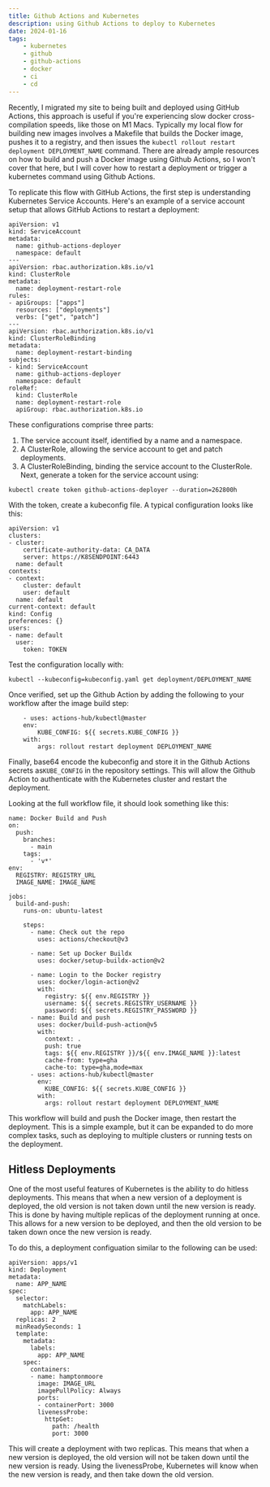 ```yaml
---
title: Github Actions and Kubernetes
description: using Github Actions to deploy to Kubernetes
date: 2024-01-16
tags:
    - kubernetes
    - github
    - github-actions
    - docker
    - ci
    - cd
---
```


Recently, I migrated my site to being built and deployed using GitHub Actions, this approach is useful if you're experiencing slow docker cross-compilation speeds, like those on M1 Macs. Typically my local flow for building new images involves a Makefile that builds the Docker image, pushes it to a registry, and then issues the `kubectl rollout restart deployment DEPLOYMENT_NAME` command. There are already ample resources on how to build and push a Docker image using Github Actions, so I won't cover that here, but I will cover how to restart a deployment or trigger a kubernetes command using Github Actions.

To replicate this flow with GitHub Actions, the first step is understanding Kubernetes Service Accounts. Here's an example of a service account setup that allows GitHub Actions to restart a deployment:

```
apiVersion: v1
kind: ServiceAccount
metadata:
  name: github-actions-deployer
  namespace: default
---
apiVersion: rbac.authorization.k8s.io/v1
kind: ClusterRole
metadata:
  name: deployment-restart-role
rules:
- apiGroups: ["apps"]
  resources: ["deployments"]
  verbs: ["get", "patch"]
---
apiVersion: rbac.authorization.k8s.io/v1
kind: ClusterRoleBinding
metadata:
  name: deployment-restart-binding
subjects:
- kind: ServiceAccount
  name: github-actions-deployer
  namespace: default
roleRef:
  kind: ClusterRole
  name: deployment-restart-role
  apiGroup: rbac.authorization.k8s.io
```

These configurations comprise three parts:

1. The service account itself, identified by a name and a namespace.
2. A ClusterRole, allowing the service account to get and patch deployments.
3. A ClusterRoleBinding, binding the service account to the ClusterRole.
Next, generate a token for the service account using:

```
kubectl create token github-actions-deployer --duration=262800h
```

With the token, create a kubeconfig file. A typical configuration looks like this:
```
apiVersion: v1
clusters:
- cluster:
    certificate-authority-data: CA_DATA
    server: https://K8SENDPOINT:6443
  name: default
contexts:
- context:
    cluster: default
    user: default
  name: default
current-context: default
kind: Config
preferences: {}
users:
- name: default
  user:
    token: TOKEN
```
Test the configuration locally with:
```
kubectl --kubeconfig=kubeconfig.yaml get deployment/DEPLOYMENT_NAME
```

Once verified, set up the Github Action by adding the following to your workflow after the image build step:

```
    - uses: actions-hub/kubectl@master
    env:
        KUBE_CONFIG: ${{ secrets.KUBE_CONFIG }}
    with:
        args: rollout restart deployment DEPLOYMENT_NAME
```

Finally, base64 encode the kubeconfig and store it in the Github Actions secrets as`KUBE_CONFIG` in the repository settings. This will allow the Github Action to authenticate with the Kubernetes cluster and restart the deployment.

Looking at the full workflow file, it should look something like this:

```
name: Docker Build and Push
on:
  push:
    branches:
      - main
    tags:
      - 'v*'
env:
  REGISTRY: REGISTRY_URL
  IMAGE_NAME: IMAGE_NAME

jobs:
  build-and-push:
    runs-on: ubuntu-latest

    steps:
      - name: Check out the repo
        uses: actions/checkout@v3

      - name: Set up Docker Buildx
        uses: docker/setup-buildx-action@v2

      - name: Login to the Docker registry
        uses: docker/login-action@v2
        with:
          registry: ${{ env.REGISTRY }}
          username: ${{ secrets.REGISTRY_USERNAME }}
          password: ${{ secrets.REGISTRY_PASSWORD }}
      - name: Build and push
        uses: docker/build-push-action@v5
        with:
          context: .
          push: true
          tags: ${{ env.REGISTRY }}/${{ env.IMAGE_NAME }}:latest
          cache-from: type=gha
          cache-to: type=gha,mode=max
      - uses: actions-hub/kubectl@master
        env:
          KUBE_CONFIG: ${{ secrets.KUBE_CONFIG }}
        with:
          args: rollout restart deployment DEPLOYMENT_NAME
```

This workflow will build and push the Docker image, then restart the deployment. This is a simple example, but it can be expanded to do more complex tasks, such as deploying to multiple clusters or running tests on the deployment.

## Hitless Deployments

One of the most useful features of Kubernetes is the ability to do hitless deployments. This means that when a new version of a deployment is deployed, the old version is not taken down until the new version is ready. This is done by having multiple replicas of the deployment running at once. This allows for a new version to be deployed, and then the old version to be taken down once the new version is ready.

To do this, a deployment configuation similar to the following can be used:
```
apiVersion: apps/v1
kind: Deployment
metadata:
  name: APP_NAME
spec:
  selector:
    matchLabels:
      app: APP_NAME
  replicas: 2
  minReadySeconds: 1
  template:
    metadata:
      labels:
        app: APP_NAME
    spec:
      containers:
      - name: hamptonmoore
        image: IMAGE_URL
        imagePullPolicy: Always
        ports:
        - containerPort: 3000
        livenessProbe:
          httpGet:
            path: /health
            port: 3000

```

This will create a deployment with two replicas. This means that when a new version is deployed, the old version will not be taken down until the new version is ready. Using the livenessProbe, Kubernetes will know when the new version is ready, and then take down the old version.